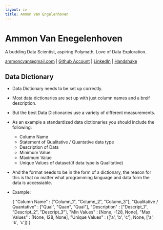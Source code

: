 ```yaml
---
layout: cv
title: Ammon Van Engelenhoven
---
```

# Ammon Van Enegelenhoven
A budding Data Scientist, aspiring Polymath, Love of Data Exploration.

<div id="webaddress">
<a href="ammoncvan@gmail.com">ammoncvan@gmail.com</a>
| <a href="https://github.com/vanman247">Github Account</a>
| <a href="www.linkedin.com/in/ammon-van-engelenhoven">LinkedIn</a>
| <a href="https://app.joinhandshake.com/stu/users/12645338">Handshake</a>
</div>

## Data Dictionary

- Data Dictionary needs to be set up correctly.

- Most data dictionaries are set up with just column names and a breif description.

- But the best Data Dictionaries use a variety of different measurements.

- As an example a standardized data dictionaries you should include the following:

    - Column Name
    - Statement of Qualitative / Quantative data type
    - Description of Data
    - Minimum Value
    - Maximum Value
    - Unique Values of dataset(if data type is Qualitative)

- And the format needs to be in the form of a dictionary, the reason for this is that no matter what programming language and data form the data is accessiable.

- Example:

    {
    "Column Name" : ["Column_1", "Column_2", "Column_3"],
    "Qualitative / Quantative" : ["Qual", "Quan", "Qual"],
    "Description" : ["Descript_1", "Descript_2", "Descript_3"],
    "Min Values" : [None, -128, None],
    "Max Values" : [None, 128, None],
    "Unique Values" : (['a', 'b', 'c'], None, ['a', 'b', 'c'])
    }

<!-- ### Footer

Last updated: May 2013